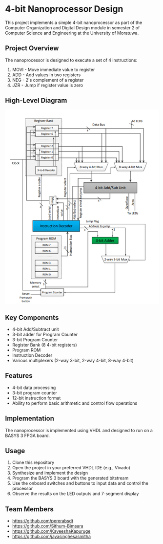 # 4-bit Nanoprocessor Design

This project implements a simple 4-bit nanoprocessor as part of the Computer Organization and Digital Design module in semester 2 of Computer Science and Engineering at the University of Moratuwa.

## Project Overview

The nanoprocessor is designed to execute a set of 4 instructions:

1. MOVI - Move immediate value to register
2. ADD - Add values in two registers
3. NEG - 2's complement of a register
4. JZR - Jump if register value is zero

## High-Level Diagram

![Nanoprocessor High-Level Diagram](Images/nanoprocessor_diagram.png)

## Key Components

- 4-bit Add/Subtract unit
- 3-bit adder for Program Counter
- 3-bit Program Counter
- Register Bank (8 4-bit registers)
- Program ROM
- Instruction Decoder
- Various multiplexers (2-way 3-bit, 2-way 4-bit, 8-way 4-bit)

## Features

- 4-bit data processing
- 3-bit program counter
- 12-bit instruction format
- Ability to perform basic arithmetic and control flow operations

## Implementation

The nanoprocessor is implemented using VHDL and designed to run on a BASYS 3 FPGA board.

## Usage

1. Clone this repository
2. Open the project in your preferred VHDL IDE (e.g., Vivado)
3. Synthesize and implement the design
4. Program the BASYS 3 board with the generated bitstream
5. Use the onboard switches and buttons to input data and control the processor
6. Observe the results on the LED outputs and 7-segment display

## Team Members

- https://github.com/pererabsdt
- https://github.com/Sithum-Bimsara
- https://github.com/KaveeshaKapuruge
- https://github.com/jayasinghesasmitha

